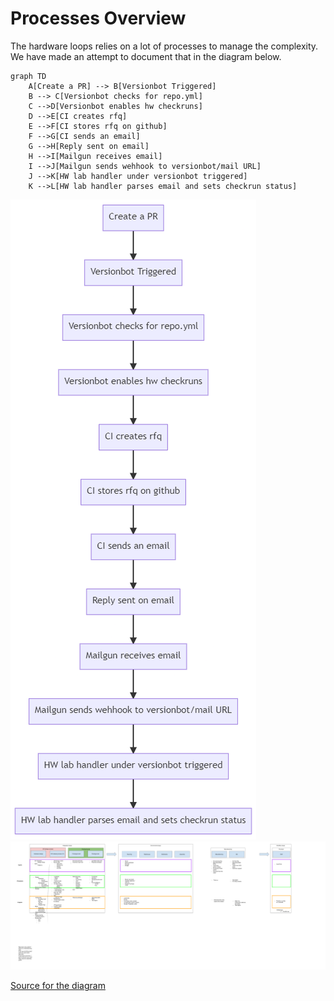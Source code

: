 # Processes Overview

The hardware loops relies on a lot of processes to manage the complexity. We have made an attempt to document that in the diagram below.

```mermaid
graph TD
	A[Create a PR] --> B[Versionbot Triggered]
	B --> C[Versionbot checks for repo.yml]
	C -->D[Versionbot enables hw checkruns]
	D -->E[CI creates rfq]
	E -->F[CI stores rfq on github]
	F -->G[CI sends an email]
	G -->H[Reply sent on email]
	H -->I[Mailgun receives email]
	I -->J[Mailgun sends wehhook to versionbot/mail URL]
	J -->K[HW lab handler under versionbot triggered]
	K -->L[HW lab handler parses email and sets checkrun status]
```

![hw process overview](./images/mermaid-diagram-2022-07-07-082213.png)
![processes overview 0.3.4](./images/HardwareLoopProcesses.png)

[Source for the diagram](https://docs.google.com/drawings/d/1UYh5VfTJEuB8VCKdgM0RBZHtQcYBXavk9bzItHL82T0/edit)
